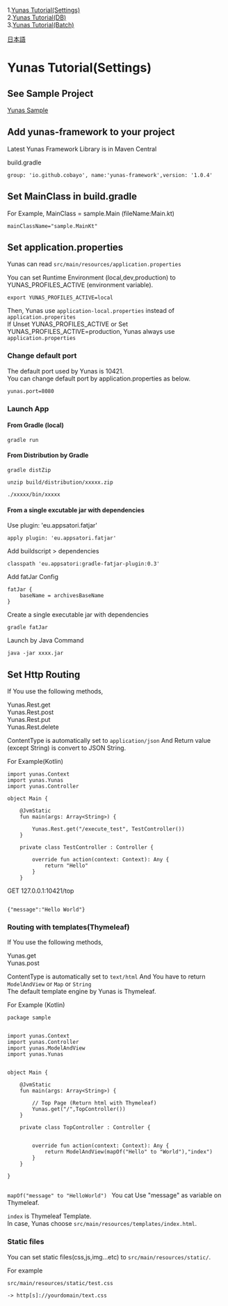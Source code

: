 1.[Yunas Tutorial(Settings)](/index.md)   
2.[Yunas Tutorial(DB)](/index_db.md)  
3.[Yunas Tutorial(Batch)](/index_batch.md) 

[日本語](/ja_index.md)

# Yunas Tutorial(Settings)

## See Sample Project
[Yunas Sample](https://github.com/cobayo/yunas-sample)

## Add yunas-framework to your project
Latest Yunas Framework Library is in Maven Central  

build.gradle
```
group: 'io.github.cobayo', name:'yunas-framework',version: '1.0.4'
```

## Set MainClass in build.gradle
For Example, MainClass = sample.Main (fileName:Main.kt)
```
mainClassName="sample.MainKt"
```

## Set application.properties
Yunas can read ```src/main/resources/application.properties```  

You can set Runtime Environment (local,dev,production) to YUNAS_PROFILES_ACTIVE (environment variable).
```
export YUNAS_PROFILES_ACTIVE=local
```
Then, Yunas use ```application-local.properties``` instead of ```application.properites```  
If Unset YUNAS_PROFILES_ACTIVE or Set YUNAS_PROFILES_ACTIVE=production, 
Yunas always use  ```application.properties```

### Change default port
The default port used by Yunas is 10421.  
You can change default port by application.properties as below.  

```
yunas.port=8080
```

### Launch App
#### From Gradle (local)
```
gradle run
```

#### From Distribution by Gradle
```
gradle distZip  

unzip build/distribution/xxxxx.zip  

./xxxxx/bin/xxxxx  
```

#### From a single excutable jar with dependencies 

Use plugin: 'eu.appsatori.fatjar'
```
apply plugin: 'eu.appsatori.fatjar'
```

Add buildscript > dependencies
```
classpath 'eu.appsatori:gradle-fatjar-plugin:0.3'
```

Add fatJar Config
```
fatJar {
    baseName = archivesBaseName
}
```

Create a single executable jar with dependencies
```
gradle fatJar
```

Launch by Java Command
```
java -jar xxxx.jar
```


## Set Http Routing

If You use the following methods,  
  
Yunas.Rest.get  
Yunas.Rest.post    
Yunas.Rest.put    
Yunas.Rest.delete    
  

ContentType is automatically set to ```application/json``` And Return value (except String) is convert to JSON String.

For Example(Kotlin)  
```
import yunas.Context
import yunas.Yunas  
import yunas.Controller

object Main {

    @JvmStatic
    fun main(args: Array<String>) {

        Yunas.Rest.get("/execute_test", TestController())      
    }

    private class TestController : Controller {

        override fun action(context: Context): Any {
            return "Hello"
        }
    }

```


GET 127.0.0.1:10421/top  

```

{"message":"Hello World"}
```

### Routing with templates(Thymeleaf)
If You use the following methods,  

Yunas.get    
Yunas.post   

ContentType is automatically set to ```text/html``` And You have to return ```ModelAndView``` or ```Map``` or ```String```  
The default template engine by Yunas is Thymeleaf.

For Example (Kotlin) 
```
package sample


import yunas.Context
import yunas.Controller
import yunas.ModelAndView
import yunas.Yunas


object Main {

    @JvmStatic
    fun main(args: Array<String>) {

        // Top Page (Return html with Thymeleaf)
        Yunas.get("/",TopController())
    }

    private class TopController : Controller {


        override fun action(context: Context): Any {
            return ModelAndView(mapOf("Hello" to "World"),"index")
        }
    }

}


```

```mapOf("message" to "HelloWorld") ``` You cat Use "message" as variable on Thymeleaf.  

```index``` is Thymeleaf Template.   
In case, Yunas choose ```src/main/resources/templates/index.html```.

### Static files

You can set static files(css,js,img...etc) to ```src/main/resources/static/```.  

For example
```
src/main/resources/static/test.css

-> http[s]://yourdomain/text.css

```

